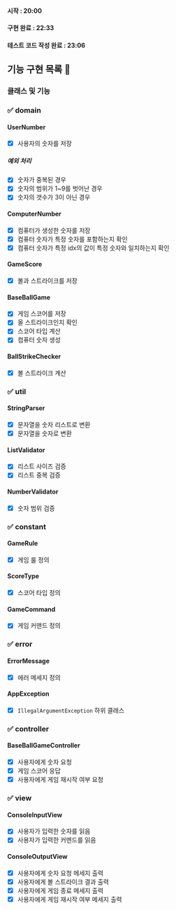 

#### 시작 : 20:00
#### 구현 완료 : 22:33
#### 테스트 코드 작성 완료 : 23:06

## 기능 구현 목록 📝

### 클래스 및 기능

### ✅ domain

#### UserNumber
- [X] 사용자의 숫자를 저장

##### 예외 처리
- [X] 숫자가 중복된 경우
- [X] 숫자의 범위가 1~9를 벗어난 경우
- [X] 숫자의 갯수가 3이 아닌 경우

#### ComputerNumber
- [X] 컴퓨터가 생성한 숫자를 저장
- [X] 컴퓨터 숫자가 특정 숫자를 포함하는지 확인
- [X] 컴퓨터 숫자가 특정 idx의 값이 특정 숫자와 일치하는지 확인

#### GameScore
- [X] 볼과 스트라이크를 저장

#### BaseBallGame
- [X] 게임 스코어를 저장
- [X] 올 스트라이크인지 확인
- [X] 스코어 타입 계산
- [X] 컴퓨터 숫자 생성

#### BallStrikeChecker
- [X] 볼 스트라이크 계산

### ✅ util

#### StringParser
- [X] 문자열을 숫자 리스트로 변환
- [X] 문자열을 숫자로 변환

#### ListValidator
- [X] 리스트 사이즈 검증
- [X] 리스트 중복 검증

#### NumberValidator
- [X] 숫자 범위 검증

### ✅ constant
#### GameRule
- [X] 게임 룰 정의

#### ScoreType
- [X] 스코어 타입 정의

#### GameCommand
- [X] 게임 커맨드 정의

### ✅ error

#### ErrorMessage
- [X] 에러 메세지 정의

#### AppException
- [X] `IllegalArgumentException` 하위 클래스

### ✅ controller

#### BaseBallGameController
- [X] 사용자에게 숫자 요청
- [X] 게임 스코어 응답
- [X] 사용자에게 게임 재시작 여부 요청 

### ✅ view

#### ConsoleInputView
- [X] 사용자가 입력한 숫자를 읽음
- [X] 사용자가 입력한 커멘드를 읽음

#### ConsoleOutputView
- [X] 사용자에게 숫자 요청 메세지 출력
- [X] 사용자에게 볼 스트라이크 결과 출력
- [X] 사용자에게 게임 종료 메세지 출력
- [X] 사용자에게 게임 재시작 여부 메세지 출력
